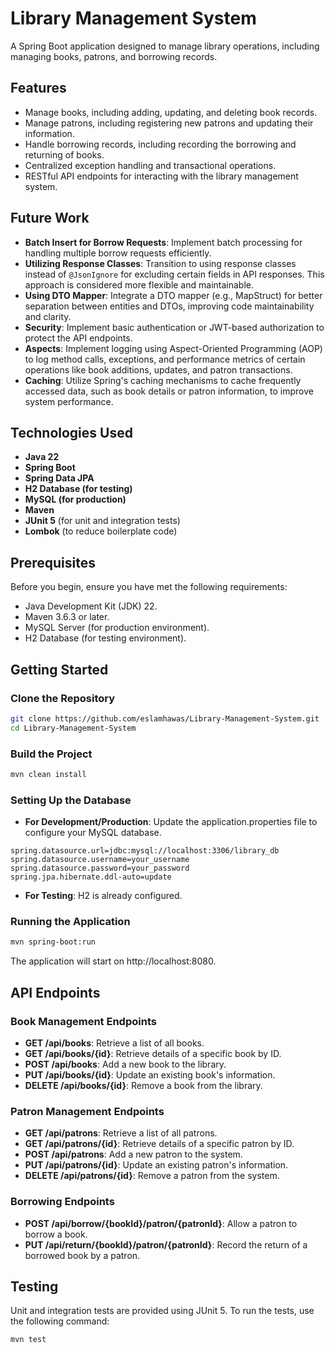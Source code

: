 # Library Management System

A Spring Boot application designed to manage library operations, including managing books, patrons, and borrowing records.

## Features

- Manage books, including adding, updating, and deleting book records.
- Manage patrons, including registering new patrons and updating their information.
- Handle borrowing records, including recording the borrowing and returning of books.
- Centralized exception handling and transactional operations.
- RESTful API endpoints for interacting with the library management system.

## Future Work

- **Batch Insert for Borrow Requests**: Implement batch processing for handling multiple borrow requests efficiently.
- **Utilizing Response Classes**: Transition to using response classes instead of `@JsonIgnore` for excluding certain fields in API responses. This approach is considered more flexible and maintainable.
- **Using DTO Mapper**: Integrate a DTO mapper (e.g., MapStruct) for better separation between entities and DTOs, improving code maintainability and clarity.
- **Security**: Implement basic authentication or JWT-based authorization to protect the API endpoints.
- **Aspects**: Implement logging using Aspect-Oriented Programming (AOP) to log method calls, exceptions, and performance metrics of certain operations like book additions, updates, and patron transactions.
- **Caching**: Utilize Spring's caching mechanisms to cache frequently accessed data, such as book details or patron information, to improve system performance.


## Technologies Used

- **Java 22**
- **Spring Boot**
- **Spring Data JPA**
- **H2 Database (for testing)**
- **MySQL (for production)**
- **Maven**
- **JUnit 5** (for unit and integration tests)
- **Lombok** (to reduce boilerplate code)

## Prerequisites

Before you begin, ensure you have met the following requirements:

- Java Development Kit (JDK) 22.
- Maven 3.6.3 or later.
- MySQL Server (for production environment).
- H2 Database (for testing environment).

## Getting Started

### Clone the Repository

```bash
git clone https://github.com/eslamhawas/Library-Management-System.git
cd Library-Management-System
```

### Build the Project

```bash
mvn clean install
```

### Setting Up the Database

- **For Development/Production**: Update the application.properties file to configure your MySQL database.
```properties
spring.datasource.url=jdbc:mysql://localhost:3306/library_db
spring.datasource.username=your_username
spring.datasource.password=your_password
spring.jpa.hibernate.ddl-auto=update
```
- **For Testing**: H2 is already configured.

### Running the Application 

```bash
mvn spring-boot:run
```
The application will start on http://localhost:8080.

## API Endpoints

### Book Management Endpoints

- **GET /api/books**: Retrieve a list of all books.
- **GET /api/books/{id}**: Retrieve details of a specific book by ID.
- **POST /api/books**: Add a new book to the library.
- **PUT /api/books/{id}**: Update an existing book's information.
- **DELETE /api/books/{id}**: Remove a book from the library.

### Patron Management Endpoints

- **GET /api/patrons**: Retrieve a list of all patrons.
- **GET /api/patrons/{id}**: Retrieve details of a specific patron by ID.
- **POST /api/patrons**: Add a new patron to the system.
- **PUT /api/patrons/{id}**: Update an existing patron's information.
- **DELETE /api/patrons/{id}**: Remove a patron from the system.

### Borrowing Endpoints

- **POST /api/borrow/{bookId}/patron/{patronId}**: Allow a patron to borrow a book.
- **PUT /api/return/{bookId}/patron/{patronId}**: Record the return of a borrowed book by a patron.

## Testing

Unit and integration tests are provided using JUnit 5. To run the tests, use the following command:

```bash
mvn test
```


  

